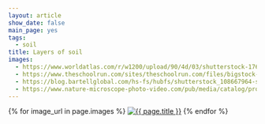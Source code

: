 ```yaml
---
layout: article
show_date: false
main_page: yes
tags: 
  - soil
title: Layers of soil
images:
  - https://www.worldatlas.com/r/w1200/upload/90/4d/03/shutterstock-176739824.jpg
  - https://www.theschoolrun.com/sites/theschoolrun.com/files/bigstock-earth-cross-section-down-to-ro-34788194.jpg
  - https://blog.bartellglobal.com/hs-fs/hubfs/shutterstock_108667964-smaller.jpg?width=1288&name=shutterstock_108667964-smaller.jpg
  - https://www.nature-microscope-photo-video.com/pub/media/catalog/product/cache/0bbf10ac3a760b9ee8ab2ee5272ed73d/0/1/01060602previewen-02t.jpg
---
```


<div class="image-container">
  <div class="image-wrapper" data-featherlight-gallery data-featherlight-filter="a">
    {% for image_url in page.images %}
    <a href="{{image_url}}"><img alt="{{ page.title }}" src="{{ image_url }}"></a>
    {% endfor %}
  </div>
</div>